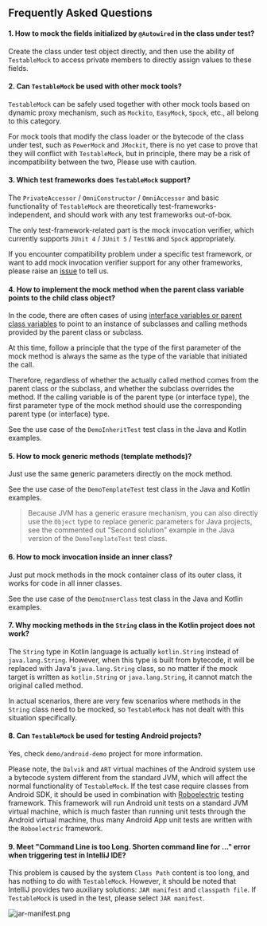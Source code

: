 Frequently Asked Questions
---

#### 1. How to mock the fields initialized by `@Autowired` in the class under test?

Create the class under test object directly, and then use the ability of `TestableMock` to access private members to directly assign values to these fields.

#### 2. Can `TestableMock` be used with other mock tools?

`TestableMock` can be safely used together with other mock tools based on dynamic proxy mechanism, such as `Mockito`, `EasyMock`, `Spock`, etc., all belong to this category.

For mock tools that modify the class loader or the bytecode of the class under test, such as `PowerMock` and `JMockit`, there is no yet case to prove that they will conflict with `TestableMock`, but in principle, there may be a risk of incompatibility between the two, Please use with caution.

#### 3. Which test frameworks does `TestableMock` support?

The `PrivateAccessor` / `OmniConstructor` / `OmniAccessor` and basic functionality of `TestableMock` are theoretically test-frameworks-independent, and should work with any test frameworks out-of-box.

The only test-framework-related part is the mock invocation verifier, which currently supports `JUnit 4` / `JUnit 5` / `TestNG` and `Spock` appropriately.

If you encounter compatibility problem under a specific test framework, or want to add mock invocation verifier support for any other frameworks, please raise an [issue](https://github.com/alibaba/testable-mock/issues) to tell us.

#### 4. How to implement the mock method when the parent class variable points to the child class object?

In the code, there are often cases of using <u>interface variables or parent class variables</u> to point to an instance of subclasses and calling methods provided by the parent class or subclass.

At this time, follow a principle that the type of the first parameter of the mock method is always the same as the type of the variable that initiated the call.

Therefore, regardless of whether the actually called method comes from the parent class or the subclass, and whether the subclass overrides the method. If the calling variable is of the parent type (or interface type), the first parameter type of the mock method should use the corresponding parent type (or interface) type.

See the use case of the `DemoInheritTest` test class in the Java and Kotlin examples.

#### 5. How to mock generic methods (template methods)?

Just use the same generic parameters directly on the mock method.

See the use case of the `DemoTemplateTest` test class in the Java and Kotlin examples.

> Because JVM has a generic erasure mechanism, you can also directly use the `Object` type to replace generic parameters for Java projects, see the commented out "Second solution" example in the Java version of the `DemoTemplateTest` test class.

#### 6. How to mock invocation inside an inner class?

Just put mock methods in the mock container class of its outer class, it works for code in all inner classes.

See the use case of the `DemoInnerClass` test class in the Java and Kotlin examples.

#### 7. Why mocking methods in the `String` class in the Kotlin project does not work?

The `String` type in Kotlin language is actually `kotlin.String` instead of `java.lang.String`. However, when this type is built from bytecode, it will be replaced with Java's `java.lang.String` class, so no matter if the mock target is written as `kotlin.String` or `java.lang.String`, it cannot match the original called method.

In actual scenarios, there are very few scenarios where methods in the `String` class need to be mocked, so `TestableMock` has not dealt with this situation specifically.

#### 8. Can `TestableMock` be used for testing Android projects?

Yes, check `demo/android-demo` project for more information.

Please note, the `Dalvik` and `ART` virtual machines of the Android system use a bytecode system different from the standard JVM, which will affect the normal functionality of `TestableMock`.
If the test case require classes from Android SDK, it should be used in combination with [Roboelectric](https://github.com/robolectric/robolectric) testing framework.
This framework will run Android unit tests on a standard JVM virtual machine, which is much faster than running unit tests through the Android virtual machine, thus many Android App unit tests are written with the `Roboelectric` framework.

#### 9. Meet "Command Line is too Long. Shorten command line for ..." error when triggering test in IntelliJ IDE?

This problem is caused by the system `Class Path` content is too long, and has nothing to do with `TestableMock`. However, it should be noted that IntelliJ provides two auxiliary solutions: `JAR manifest` and `classpath file`. If `TestableMock` is used in the test, please select `JAR manifest`.

![jar-manifest.png](https://img.alicdn.com/imgextra/i2/O1CN01hfC5YE1Kw0gBIlB2x_!!6000000001227-2-tps-752-171.png)
